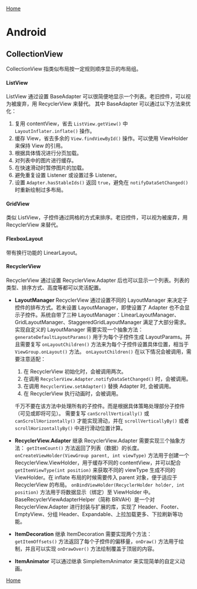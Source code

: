 [Home](../../README.md)

# Android

## CollectionView
CollectionView 指类似布局按一定规则顺序显示的布局组。

#### ListView
ListView 通过设置 BaseAdapter 可以很简便地显示一个列表。老旧控件，可以视为被废弃，用 RecyclerView 来替代。
其中 BaseAdapter 可以通过以下方法来优化：
1. 复用 contentView，省去 `ListView.getView()` 中 `LayoutInflater.inflate()` 操作。
2. 缓存 View，省去多余的 `View.findViewById()` 操作。可以使用 ViewHolder 来保持 View 的引用。
3. 根据具体情况进行分页加载。
4. 对列表中的图片进行缓存。
5. 在快速滑动时暂停图片的加载。
6. 避免重复设置 Listener 或设置过多 Listener。
7. 设置 `Adapter.hasStableIds()` 返回 `true`，避免在 `notifyDataSetChanged()` 时重新绘制过多布局。

#### GridView
类似 ListView，子控件通过网格的方式来排序。老旧控件，可以视为被废弃，用 RecyclerView 来替代。

#### FlexboxLayout
带有换行功能的 LinearLayout。

#### RecyclerView
RecyclerView 通过设置 RecyclerView.Adapter 后也可以显示一个列表。列表的类型、排序方式、高度等都可以灵活配置。
- **LayoutManager**
RecyclerView 通过设置不同的 LayoutManager 来决定子控件的排布方式。若未设置 LayoutManager，即使设置了 Adapter 也不会显示子控件。系统自带了三种 LayoutManager：LinearLayoutManager、GridLayoutManager、StaggeredGridLayoutManager 满足了大部分需求。
实现自定义的 LayoutManager 需要实现一个抽象方法：`generateDefaultLayoutParams()` 用于为每个子控件生成 LayoutParams。并且需要复写 `onLayoutChildren()` 方法来为每个子控件设置具体位置，相当于 `ViewGroup.onLayout()` 方法。
`onLayoutChildren()` 在以下情况会被调用，需要注意适配：
    1. 在 RecyclerView 初始化时，会被调用两次。
    2. 在调用 `RecyclerView.Adapter.notifyDataSetChanged()` 时，会被调用。
    3. 在调用 `RecyclerView.setAdapter()` 替换 Adapter 时, 会被调用。
    4. 在 RecyclerView 执行动画时，会被调用。

    千万不要在该方法中处理所有的子控件。而是根据具体策略处理部分子控件（可见或即将可见）。
    需要复写 `canScrollVertically()` 或 `canScrollHorizontally()` 才能实现滑动，并在 `scrollVerticallyBy()` 或者 `scrollHorizontallyBy()` 中进行滑动位置计算。
- **RecyclerView.Adapter**
继承 RecyclerView.Adapter 需要实现三个抽象方法：
`getItemCount()` 方法返回了列表（数据）的长度。
`onCreateViewHolder(ViewGroup parent, int viewType)` 方法用于创建一个 RecyclerView.ViewHolder，用于缓存不同的 contentView，并可以配合 `getItemViewType(int position)` 来获取不同的 viewType 生成不同的 ViewHolder。在 inflate 布局的时候需要传入 parent 对象，便于适应于 RecyclerView 的布局。
`onBindViewHolder(RecyclerHolder holder, int position)` 方法用于将数据显示（绑定）至 ViewHolder 中。
BaseRecyclerViewAdapterHelper（简称 BRVAH）是一个对 RecyclerView.Adapter 进行封装与扩展的库，实现了 Header、Footer、EmptyView、分组 Header、Expandable、上拉加载更多、下拉刷新等功能。
- **ItemDecoration**
继承 ItemDecoration 需要实现两个方法：
`getItemOffsets()` 方法返回了每个子控件的偏移量，`onDraw()` 方法用于绘制，并且可以实现 `onDrawOver()` 方法绘制覆盖于顶层的内容。
- **ItemAnimator**
可以通过继承 SimpleItemAnimator 来实现简单的自定义动画。

[Home](../../README.md)